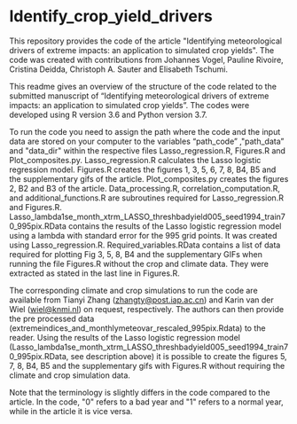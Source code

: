 # Identify_crop_yield_drivers
This repository provides the code of the article "Identifying meteorological drivers of extreme impacts: an application to simulated crop yields".
The code was created with contributions from Johannes Vogel, Pauline Rivoire, Cristina Deidda, Christoph A. Sauter and Elisabeth Tschumi.

This readme gives an overview of the structure of the code related to the submitted manuscript of “Identifying meteorological drivers of extreme impacts: an application to simulated crop yields”.
The codes were developed using R version 3.6 and Python version 3.7.

To run the code you need to assign the path where the code and the input data are stored on your computer to the variables “path_code” ,"path_data” and "data_dir" within the respective files Lasso_regression.R, Figures.R and Plot_composites.py. 
Lasso_regression.R calculates the Lasso logistic regression model. 
Figures.R creates the figures 1, 3, 5, 6, 7, 8, B4, B5 and the supplementary gifs of the article. 
Plot_composites.py creates the figures 2, B2 and B3 of the article.
Data_processing.R, correlation_computation.R, and additional_functions.R are subroutines required for Lasso_regression.R and Figures.R.
Lasso_lambda1se_month_xtrm_LASSO_threshbadyield005_seed1994_train70_995pix.RData contains the results of the Lasso logistic regression model using a lambda with standard error for the 995 grid points. It was created using Lasso_regression.R.
Required_variables.RData contains a list of data required for plotting Fig 3, 5, 8, B4 and the supplementary GIFs when running the file Figures.R without the crop and climate data. They were extracted as stated in the last line in Figures.R.

The corresponding climate and crop simulations to run the code are available from Tianyi Zhang (zhangty@post.iap.ac.cn) and Karin van der Wiel (wiel@knmi.nl) on request, respectively. The authors can then provide the pre processed data (extremeindices_and_monthlymeteovar_rescaled_995pix.Rdata) to the reader. Using the results of the Lasso logistic regression model (Lasso_lambda1se_month_xtrm_LASSO_threshbadyield005_seed1994_train70_995pix.RData, see description above) it is possible to create the figures 5, 7, 8, B4, B5 and the supplementary gifs with Figures.R without requiring the climate and crop simulation data.

Note that the terminology is slightly differs in the code compared to the article. In the code, "0" refers to a bad year and "1" refers to a normal year, while in the article it is vice versa.
